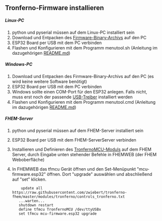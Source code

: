 ## Tronferno-Firmware installieren
  
##### Linux-PC
1. python und pyserial müssen auf dem Linux-PC installiert sein
2. Download und Entpacken des [Firmware-Binary-Archivs](https://codeload.github.com/zwiebert/tronferno-mcu-bin/zip/master) auf den PC 
3. ESP32 Board per USB mit dem PC verbinden
4. Flashen und Konfigurieren mit dem Programm menutool.sh (Anleitung im dazugehörigen [README.md](https://github.com/zwiebert/tronferno-mcu-bin/blob/master/README.md))
   
##### Windows-PC
1. Download und Entpacken des Firmware-Binary-Archivs auf den PC (es wird keine weitere Software benötigt)
2. ESP32 Board per USB mit dem PC verbinden
3. Windows sollte einen COM-Port für den ESP32 anlegen. Falls nicht, muss erst noch der passende [USB-Treiber](https://docs.espressif.com/projects/esp-idf/en/latest/esp32/get-started/establish-serial-connection.html) installiert werden 
4. Flashen und Konfigurieren mit dem Programm menutool.cmd (Anleitung im dazugehörigen [README.md](https://github.com/zwiebert/tronferno-mcu-bin/blob/master/README.md))
        
##### FHEM-Server
1. python und pyserial müssen auf dem FHEM-Server installiert sein
3. ESP32 Board per USB mit dem FHEM-ServerServer verbinden
3. Installieren und Definieren des [TronfernoMCU-Moduls](https://github.com/zwiebert/tronferno-fhem/blob/master/README-de.md) auf dem FHEM Server, durch Eingabe unten stehender Befehle in FHEMWEB (der FHEM Weboberfläche)
4. In FHEMWEB das tfmcu Gerät öffnen und den Set-Menüpunkt "mcu-firmware.esp32" öffnen. Dort "upgrade" auswählen und abschließend auf "set" klicken.

           update all https://raw.githubusercontent.com/zwiebert/tronferno-fhem/master/modules/tronferno/controls_tronferno.txt
          ...warten...
          shutdown restart
          define tfmcu TronfernoMCU /dev/ttyUSBx 
          set tfmcu mcu-firmware.esp32 upgrade






